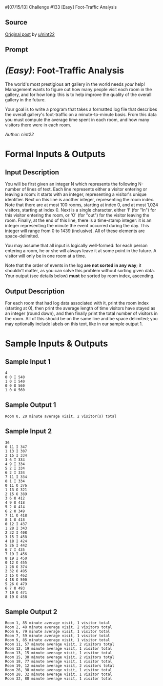 #[07/15/13] Challenge #133 [Easy] Foot-Traffic Analysis

## Source

[Original post](https://old.reddit.com/r/dailyprogrammer/comments/1iambu/071513_challenge_133_easy_foottraffic_analysis/) by [u/nint22](https://old.reddit.com/user/nint22)

## Prompt

# [](#EasyIcon) *(Easy)*: Foot-Traffic Analysis

The world's most prestigious art gallery in the world needs *your* help! Management wants to figure out how many people visit each room in the gallery, and for how long: this is to help improve the quality of the overall gallery in the future.

Your goal is to write a program that takes a formatted log file that describes the overall gallery's foot-traffic on a minute-to-minute basis. From this data you must compute the average time spent in each room, and how many visitors there were in each room.

*Author: nint22*

# Formal Inputs & Outputs
## Input Description

You will be first given an integer N which represents the following N-number of lines of text. Each line represents either a visitor entering or leaving a room: it starts with an integer, representing a visitor's unique identifier. Next on this line is another integer, representing the room index. Note that there are at most 100 rooms, starting at index 0, and at most 1,024 visitors, starting at index 0. Next is a single character, either 'I' (for "In") for this visitor entering the room, or 'O' (for "out") for the visitor leaving the room. Finally, at the end of this line, there is a time-stamp integer: it is an integer representing the minute the event occurred during the day. This integer will range from 0 to 1439 (inclusive). All of these elements are space-delimited.

You may assume that all input is logically well-formed: for each person entering a room, he or she will always leave it at some point in the future. A visitor will only be in one room at a time.

Note that the order of events in the log **are not sorted in any way**; it shouldn't matter, as you can solve this problem without sorting given data. Your output (see details below) **must** be sorted by room index, ascending.

## Output Description

For each room that had log data associated with it, print the room index (starting at 0), then print the average length of time visitors have stayed as an integer (round down), and then finally print the total number of visitors in the room. All of this should be on the same line and be space delimited; you may optionally include labels on this text, like in our sample output 1.

# Sample Inputs & Outputs
## Sample Input 1

    4
    0 0 I 540
    1 0 I 540
    0 0 O 560
    1 0 O 560

## Sample Output 1

    Room 0, 20 minute average visit, 2 visitor(s) total

## Sample Input 2

    36
    0 11 I 347
    1 13 I 307
    2 15 I 334
    3 6 I 334
    4 9 I 334
    5 2 I 334
    6 2 I 334
    7 11 I 334
    8 1 I 334
    0 11 O 376
    1 13 O 321
    2 15 O 389
    3 6 O 412
    4 9 O 418
    5 2 O 414
    6 2 O 349
    7 11 O 418
    8 1 O 418
    0 12 I 437
    1 28 I 343
    2 32 I 408
    3 15 I 458
    4 18 I 424
    5 26 I 442
    6 7 I 435
    7 19 I 456
    8 19 I 450
    0 12 O 455
    1 28 O 374
    2 32 O 495
    3 15 O 462
    4 18 O 500
    5 26 O 479
    6 7 O 493
    7 19 O 471
    8 19 O 458

## Sample Output 2

    Room 1, 85 minute average visit, 1 visitor total
    Room 2, 48 minute average visit, 2 visitors total
    Room 6, 79 minute average visit, 1 visitor total
    Room 7, 59 minute average visit, 1 visitor total
    Room 9, 85 minute average visit, 1 visitor total
    Room 11, 57 minute average visit, 2 visitors total
    Room 12, 19 minute average visit, 1 visitor total
    Room 13, 15 minute average visit, 1 visitor total
    Room 15, 30 minute average visit, 2 visitors total
    Room 18, 77 minute average visit, 1 visitor total
    Room 19, 12 minute average visit, 2 visitors total
    Room 26, 38 minute average visit, 1 visitor total
    Room 28, 32 minute average visit, 1 visitor total
    Room 32, 88 minute average visit, 1 visitor total
